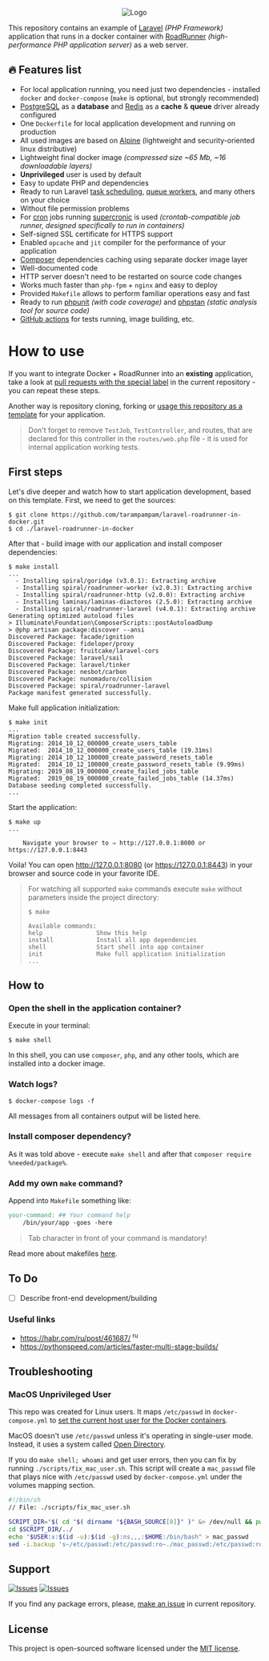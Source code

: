 <p align="center">
  <img src="https://habrastorage.org/webt/zm/nm/pr/zmnmprsvbuxifiuo2dcdb6z1vle.png" alt="Logo" />
</p>

This repository contains an example of [Laravel][laravel] _(PHP Framework)_ application that runs in a docker container with [RoadRunner][roadrunner] _(high-performance PHP application server)_ as a web server.

## :fire: Features list

- For local application running, you need just two dependencies - installed `docker` and `docker-compose` (`make` is optional, but strongly recommended)
- [PostgreSQL][postgresql] as a **database** and [Redis][redis] as a **cache** & **queue** driver already configured
- One `Dockerfile` for local application development and running on production
- All used images are based on [Alpine][alpine] (lightweight and security-oriented linux distributive)
- Lightweight final docker image _(compressed size ~65 Mb, ~16 downloadable layers)_
- **Unprivileged** user is used by default
- Easy to update PHP and dependencies
- Ready to run Laravel [task scheduling][laravel_scheduling], [queue workers][laravel_queue], and many others on your choice
- Without file permission problems
- For [cron][cron] jobs running [supercronic][supercronic] is used _(crontab-compatible job runner, designed specifically to run in containers)_
- Self-signed SSL certificate for HTTPS support
- Enabled `opcache` and `jit` compiler for the performance of your application
- [Composer][composer] dependencies caching using separate docker image layer
- Well-documented code
- HTTP server doesn't need to be restarted on source code changes
- Works much faster than `php-fpm` + `nginx` and easy to deploy
- Provided `Makefile` allows to perform familiar operations easy and fast
- Ready to run [phpunit][phpunit] _(with code coverage)_ and [phpstan][phpstan] _(static analysis tool for source code)_
- [GitHub actions](.github/workflows) for tests running, image building, etc.

# How to use

If you want to integrate Docker + RoadRunner into an **existing** application, take a look at [pull requests with the special label][pr_step_by_step] in the current repository - you can repeat these steps.

Another way is repository cloning, forking or [usage this repository as a template][use_repo_template] for your application.

> Don't forget to remove `TestJob`, `TestController`, and routes, that are declared for this controller in the `routes/web.php` file - it is used for internal application working tests.

## First steps

Let's dive deeper and watch how to start application development, based on this template. First, we need to get the sources:

```shell
$ git clone https://github.com/tarampampam/laravel-roadrunner-in-docker.git
$ cd ./laravel-roadrunner-in-docker
```

After that - build image with our application and install composer dependencies:

```shell
$ make install
...
  - Installing spiral/goridge (v3.0.1): Extracting archive
  - Installing spiral/roadrunner-worker (v2.0.3): Extracting archive
  - Installing spiral/roadrunner-http (v2.0.0): Extracting archive
  - Installing laminas/laminas-diactoros (2.5.0): Extracting archive
  - Installing spiral/roadrunner-laravel (v4.0.1): Extracting archive
Generating optimized autoload files
> Illuminate\Foundation\ComposerScripts::postAutoloadDump
> @php artisan package:discover --ansi
Discovered Package: facade/ignition
Discovered Package: fideloper/proxy
Discovered Package: fruitcake/laravel-cors
Discovered Package: laravel/sail
Discovered Package: laravel/tinker
Discovered Package: nesbot/carbon
Discovered Package: nunomaduro/collision
Discovered Package: spiral/roadrunner-laravel
Package manifest generated successfully.
```

Make full application initialization:

```shell
$ make init
...
Migration table created successfully.
Migrating: 2014_10_12_000000_create_users_table
Migrated:  2014_10_12_000000_create_users_table (19.31ms)
Migrating: 2014_10_12_100000_create_password_resets_table
Migrated:  2014_10_12_100000_create_password_resets_table (9.99ms)
Migrating: 2019_08_19_000000_create_failed_jobs_table
Migrated:  2019_08_19_000000_create_failed_jobs_table (14.37ms)
Database seeding completed successfully.
...
```

Start the application:

```shell
$ make up
...

    Navigate your browser to ⇒ http://127.0.0.1:8080 or https://127.0.0.1:8443
```

Voila! You can open <http://127.0.0.1:8080> (or <https://127.0.0.1:8443>) in your browser and source code in your favorite IDE.

> For watching all supported `make` commands execute `make` without parameters inside the project directory:
> ```
> $ make
>
> Available commands:
> help               Show this help
> install            Install all app dependencies
> shell              Start shell into app container
> init               Make full application initialization
> ...
> ```

## How to

### Open the shell in the application container?

Execute in your terminal:

```shell
$ make shell
```

In this shell, you can use `composer`, `php`, and any other tools, which are installed into a docker image.

### Watch logs?

```shell
$ docker-compose logs -f
```

All messages from all containers output will be listed here.

### Install composer dependency?

As it was told above - execute `make shell` and after that `composer require %needed/package%`.

### Add my own `make` command?

Append into `Makefile` something like:

```makefile
your-command: ## Your command help
	/bin/your/app -goes -here
```

> Tab character in front of your command is mandatory!

Read more about makefiles [here](https://www.gnu.org/software/make/manual/html_node/index.html#SEC_Contents).

## To Do

- [ ] Describe front-end development/building

### Useful links

- <https://habr.com/ru/post/461687/> <sup>ru</sup>
- <https://pythonspeed.com/articles/faster-multi-stage-builds/>

## Troubleshooting

### MacOS Unprivileged User

This repo was created for Linux users. It maps `/etc/passwd` in `docker-compose.yml` to [set the current host user for the Docker containers](https://faun.pub/set-current-host-user-for-docker-container-4e521cef9ffc).

MacOS doesn't use `/etc/passwd` unless it's operating in single-user mode. Instead, it uses a system called [Open Directory](https://superuser.com/questions/191330/users-dont-appear-in-etc-passwd-on-mac-os-x/191333#191333).

If you do `make shell; whoami` and get user errors, then you can fix by running `./scripts/fix_mac_user.sh`. This script will create a `mac_passwd` file that plays nice with `/etc/passwd` used by `docker-compose.yml` under the volumes mapping section.

```bash
#!/bin/sh
// File: ./scripts/fix_mac_user.sh

SCRIPT_DIR="$( cd "$( dirname "${BASH_SOURCE[0]}" )" &> /dev/null && pwd )"
cd $SCRIPT_DIR/../
echo "$USER:x:$(id -u):$(id -g):ns,,,:$HOME:/bin/bash" > mac_passwd
sed -i.backup 's~/etc/passwd:/etc/passwd:ro~./mac_passwd:/etc/passwd:ro~' docker-compose.yml
```

## Support

[![Issues][badge_issues]][link_issues]
[![Issues][badge_pulls]][link_pulls]

If you find any package errors, please, [make an issue][link_create_issue] in current repository.

## License

This project is open-sourced software licensed under the [MIT license](https://opensource.org/licenses/MIT).

[laravel]:https://laravel.com/
[roadrunner]:https://roadrunner.dev/
[postgresql]:https://www.postgresql.org/
[redis]:https://redis.io/
[alpine]:https://alpinelinux.org/
[laravel_scheduling]:https://laravel.com/docs/8.x/scheduling
[laravel_queue]:https://laravel.com/docs/8.x/queues
[cron]:https://en.wikipedia.org/wiki/Cron
[supercronic]:https://github.com/aptible/supercronic
[composer]:https://getcomposer.org/
[phpunit]:https://phpunit.de/
[phpstan]:https://phpstan.org/

[pr_step_by_step]:https://github.com/tarampampam/laravel-roadrunner-in-docker/pulls?q=is%3Apr+label%3Astep-by-step+sort%3Acreated-asc
[use_repo_template]:https://github.com/tarampampam/laravel-roadrunner-in-docker/generate

[badge_issues]:https://img.shields.io/github/issues/tarampampam/laravel-roadrunner-in-docker.svg?maxAge=45
[badge_pulls]:https://img.shields.io/github/issues-pr/tarampampam/laravel-roadrunner-in-docker.svg?maxAge=45
[link_issues]:https://github.com/tarampampam/laravel-roadrunner-in-docker/issues
[link_pulls]:https://github.com/tarampampam/laravel-roadrunner-in-docker/pulls
[link_create_issue]:https://github.com/tarampampam/laravel-roadrunner-in-docker/issues/new/choose

